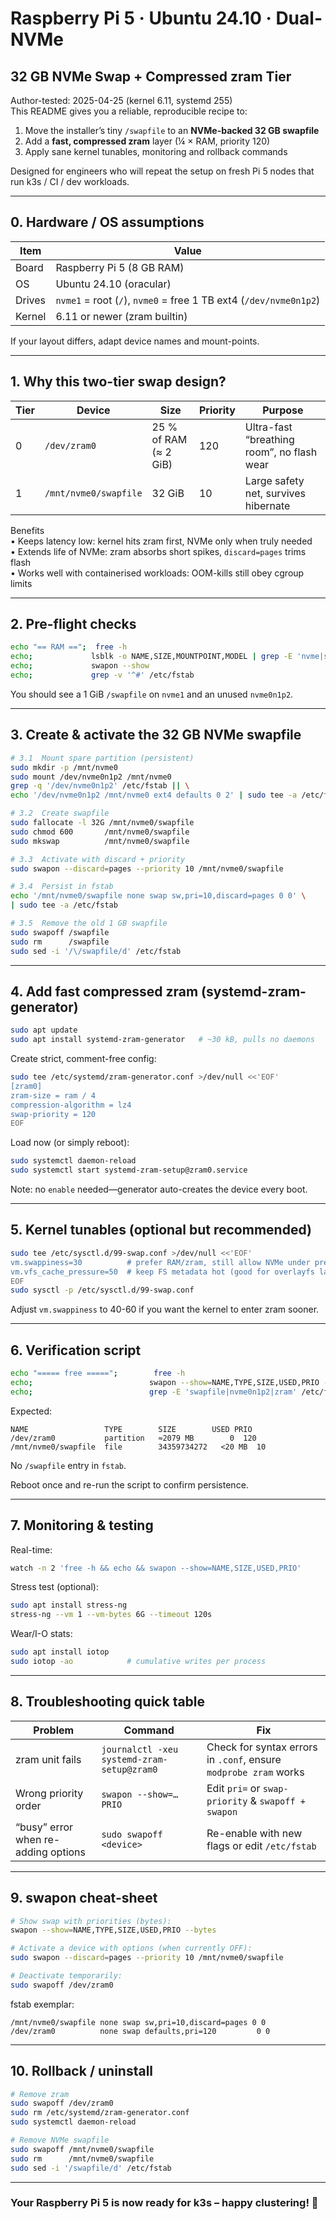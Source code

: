 # Raspberry Pi 5 · Ubuntu 24.10 · Dual-NVMe  
## 32 GB NVMe Swap + Compressed zram Tier

Author-tested: 2025-04-25 (kernel 6.11, systemd 255)  
This README gives you a reliable, reproducible recipe to:

1. Move the installer’s tiny `/swapfile` to an **NVMe-backed 32 GB swapfile**  
2. Add a **fast, compressed zram** layer (¼ × RAM, priority 120)  
3. Apply sane kernel tunables, monitoring and rollback commands

Designed for engineers who will repeat the setup on fresh Pi 5 nodes that run
k3s / CI / dev workloads.

---

## 0.  Hardware / OS assumptions

| Item | Value |
|------|-------|
| Board | Raspberry Pi 5 (8 GB RAM) |
| OS | Ubuntu 24.10 (oracular) |
| Drives | `nvme1` = root (`/`), `nvme0` = free 1 TB ext4 (`/dev/nvme0n1p2`) |
| Kernel | 6.11 or newer (zram builtin) |

If your layout differs, adapt device names and mount-points.

---

## 1.  Why this two-tier swap design?

| Tier | Device | Size | Priority | Purpose |
|------|--------|------|----------|---------|
| 0 | `/dev/zram0` | 25 % of RAM (≈ 2 GiB) | 120 | Ultra-fast “breathing room”, no flash wear |
| 1 | `/mnt/nvme0/swapfile` | 32 GiB | 10 | Large safety net, survives hibernate |

Benefits  
• Keeps latency low: kernel hits zram first, NVMe only when truly needed  
• Extends life of NVMe: zram absorbs short spikes, `discard=pages` trims flash  
• Works well with containerised workloads: OOM-kills still obey cgroup limits

---

## 2.  Pre-flight checks

```bash
echo "== RAM ==";  free -h
echo;             lsblk -o NAME,SIZE,MOUNTPOINT,MODEL | grep -E 'nvme|swap'
echo;             swapon --show
echo;             grep -v '^#' /etc/fstab
```

You should see a 1 GiB `/swapfile` on `nvme1` and an unused `nvme0n1p2`.

---

## 3.  Create & activate the 32 GB NVMe swapfile

```bash
# 3.1  Mount spare partition (persistent)
sudo mkdir -p /mnt/nvme0
sudo mount /dev/nvme0n1p2 /mnt/nvme0
grep -q '/dev/nvme0n1p2' /etc/fstab || \
echo '/dev/nvme0n1p2 /mnt/nvme0 ext4 defaults 0 2' | sudo tee -a /etc/fstab

# 3.2  Create swapfile
sudo fallocate -l 32G /mnt/nvme0/swapfile
sudo chmod 600       /mnt/nvme0/swapfile
sudo mkswap          /mnt/nvme0/swapfile

# 3.3  Activate with discard + priority
sudo swapon --discard=pages --priority 10 /mnt/nvme0/swapfile

# 3.4  Persist in fstab
echo '/mnt/nvme0/swapfile none swap sw,pri=10,discard=pages 0 0' \
| sudo tee -a /etc/fstab

# 3.5  Remove the old 1 GB swapfile
sudo swapoff /swapfile
sudo rm      /swapfile
sudo sed -i '/\/swapfile/d' /etc/fstab
```

---

## 4.  Add fast compressed zram (systemd-zram-generator)

```bash
sudo apt update
sudo apt install systemd-zram-generator   # ~30 kB, pulls no daemons
```

Create strict, comment-free config:

```bash
sudo tee /etc/systemd/zram-generator.conf >/dev/null <<'EOF'
[zram0]
zram-size = ram / 4
compression-algorithm = lz4
swap-priority = 120
EOF
```

Load now (or simply reboot):

```bash
sudo systemctl daemon-reload
sudo systemctl start systemd-zram-setup@zram0.service
```

Note: no `enable` needed—generator auto-creates the device every boot.

---

## 5.  Kernel tunables (optional but recommended)

```bash
sudo tee /etc/sysctl.d/99-swap.conf >/dev/null <<'EOF'
vm.swappiness=30          # prefer RAM/zram, still allow NVMe under pressure
vm.vfs_cache_pressure=50  # keep FS metadata hot (good for overlayfs layers)
EOF
sudo sysctl -p /etc/sysctl.d/99-swap.conf
```

Adjust `vm.swappiness` to 40-60 if you want the kernel to enter zram sooner.

---

## 6.  Verification script

```bash
echo "===== free =====";        free -h
echo;                          swapon --show=NAME,TYPE,SIZE,USED,PRIO --bytes
echo;                          grep -E 'swapfile|nvme0n1p2|zram' /etc/fstab
```

Expected:

```
NAME                 TYPE        SIZE        USED PRIO
/dev/zram0           partition   ≈2079 MB        0  120
/mnt/nvme0/swapfile  file        34359734272   <20 MB  10
```

No `/swapfile` entry in `fstab`.

Reboot once and re-run the script to confirm persistence.

---

## 7.  Monitoring & testing

Real-time:

```bash
watch -n 2 'free -h && echo && swapon --show=NAME,SIZE,USED,PRIO'
```

Stress test (optional):

```bash
sudo apt install stress-ng
stress-ng --vm 1 --vm-bytes 6G --timeout 120s
```

Wear/I-O stats:

```bash
sudo apt install iotop
sudo iotop -ao            # cumulative writes per process
```

---

## 8.  Troubleshooting quick table

| Problem | Command | Fix |
|---------|---------|-----|
| zram unit fails | `journalctl -xeu systemd-zram-setup@zram0` | Check for syntax errors in `.conf`, ensure `modprobe zram` works |
| Wrong priority order | `swapon --show=…PRIO` | Edit `pri=` or `swap-priority` & `swapoff + swapon` |
| “busy” error when re-adding options | `sudo swapoff <device>` | Re-enable with new flags or edit `/etc/fstab` |

---

## 9.  swapon cheat-sheet

```bash
# Show swap with priorities (bytes):
swapon --show=NAME,TYPE,SIZE,USED,PRIO --bytes

# Activate a device with options (when currently OFF):
sudo swapon --discard=pages --priority 10 /mnt/nvme0/swapfile

# Deactivate temporarily:
sudo swapoff /dev/zram0
```

fstab exemplar:

```
/mnt/nvme0/swapfile none swap sw,pri=10,discard=pages 0 0
/dev/zram0          none swap defaults,pri=120         0 0
```

---

## 10.  Rollback / uninstall

```bash
# Remove zram
sudo swapoff /dev/zram0
sudo rm /etc/systemd/zram-generator.conf
sudo systemctl daemon-reload

# Remove NVMe swapfile
sudo swapoff /mnt/nvme0/swapfile
sudo rm      /mnt/nvme0/swapfile
sudo sed -i '/swapfile/d' /etc/fstab
```

---

### Your Raspberry Pi 5 is now ready for k3s – happy clustering! 🚀
